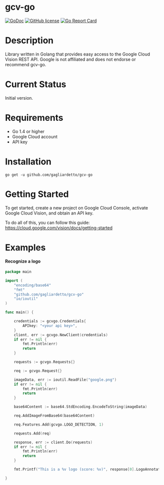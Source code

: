 # gcv-go

[![GoDoc](https://godoc.org/github.com/gagliardetto/gcv-go?status.svg)](https://godoc.org/github.com/gagliardetto/gcv-go)
[![GitHub license](https://img.shields.io/github/license/gagliardetto/gcv-go.svg)](https://github.com/gagliardetto/gcv-go/blob/master/LICENSE)
[![Go Report Card](https://goreportcard.com/badge/github.com/gagliardetto/gcv-go)](https://goreportcard.com/report/github.com/gagliardetto/gcv-go)

# Description

Library written in Golang that provides easy access to the Google Cloud Vision REST API. Google is not affiliated and does not endorse or recommend gcv-go.

# Current Status

Initial version.

# Requirements

+ Go 1.4 or higher
+ Google Cloud account
+ API key

# Installation

```
go get -u github.com/gagliardetto/gcv-go
```

# Getting Started

To get started, create a new project on Google Cloud Console, activate Google Cloud Vision, and obtain an API key.

To do all of this, you can follow this guide: https://cloud.google.com/vision/docs/getting-started

# Examples

#### Recognize a logo

```go
package main

import (
	"encoding/base64"
	"fmt"
	"github.com/gagliardetto/gcv-go"
	"io/ioutil"
)

func main() {

	credentials := gcvgo.Credentials{
		APIkey: "<your api key>",
	}
	client, err := gcvgo.NewClient(credentials)
	if err != nil {
		fmt.Println(err)
		return
	}

	requests := gcvgo.Requests{}

	req := gcvgo.Request{}

	imageData, err := ioutil.ReadFile("google.png")
	if err != nil {
		fmt.Println(err)
		return
	}

	base64Content := base64.StdEncoding.EncodeToString(imageData)

	req.AddImageFromBase64(base64Content)

	req.Features.Add(gcvgo.LOGO_DETECTION, 1)

	requests.Add(req)

	response, err := client.Do(requests)
	if err != nil {
		fmt.Println(err)
		return
	}

	fmt.Printf("This is a %v logo (score: %v)", response[0].LogoAnnotations[0].Description, response[0].LogoAnnotations[0].Score)

}

```